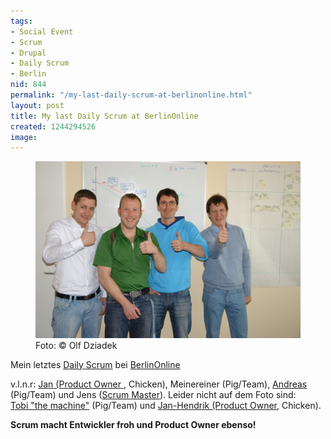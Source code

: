 ```yaml
---
tags:
- Social Event
- Scrum
- Drupal
- Daily Scrum
- Berlin
nid: 844
permalink: "/my-last-daily-scrum-at-berlinonline.html"
layout: post
title: My last Daily Scrum at BerlinOnline
created: 1244294526
image:
---
```

<figure role="group">
  <img src="/assets/imgs/DSC00091.jpg" alt="My last daily scrum at BerlinOnline"  />
  <figcaption>Foto: &copy; Olf Dziadek</figcaption>
</figure>
<p>Mein letztes <a href="http://de.wikipedia.org/wiki/Scrum#Daily_Scrum">Daily Scrum</a> bei <a href="http://berlinonline.de">BerlinOnline</a></p><!--break-->
<p>v.l.n.r: <a href="https://www.xing.com/profile/Jan_Albers5">Jan (Product Owner </a>, Chicken), Meinereiner (Pig/Team), <a href="http://twitter.com/andymob">Andreas</a> (Pig/Team) und Jens
(<a href="http://de.wikipedia.org/wiki/Scrum#Scrum_Master">Scrum Master</a>). Leider nicht auf dem Foto sind:<br /> <a href="http://www.neuronaut.de/">Tobi "the machine"</a> (Pig/Team) und <a href="https://www.xing.com/profile/JanHendrik_Senf">Jan-Hendrik (Product  Owner</a>, Chicken).</p>
<p><b>Scrum macht Entwickler froh und Product Owner ebenso!</b></p>

